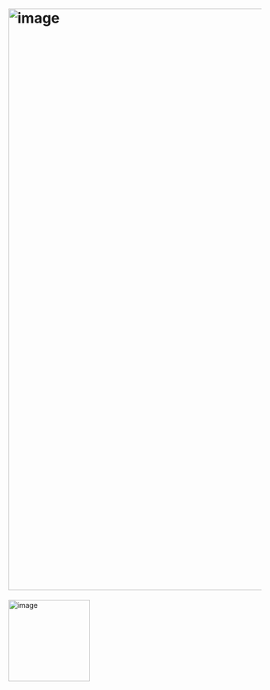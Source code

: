 #  <img width="1156" alt="image" src="https://github.com/AhmedAbdelmotilab/Skin-Detection-Application-/assets/108872867/418f9620-f0a7-43ae-bff3-76baa56f1e7e">
<img width="162" alt="image" src="https://github.com/AhmedAbdelmotilab/Skin-Detection-Application-/assets/108872867/3ffcf1a3-aca5-4715-8737-9e72226faaa2">
